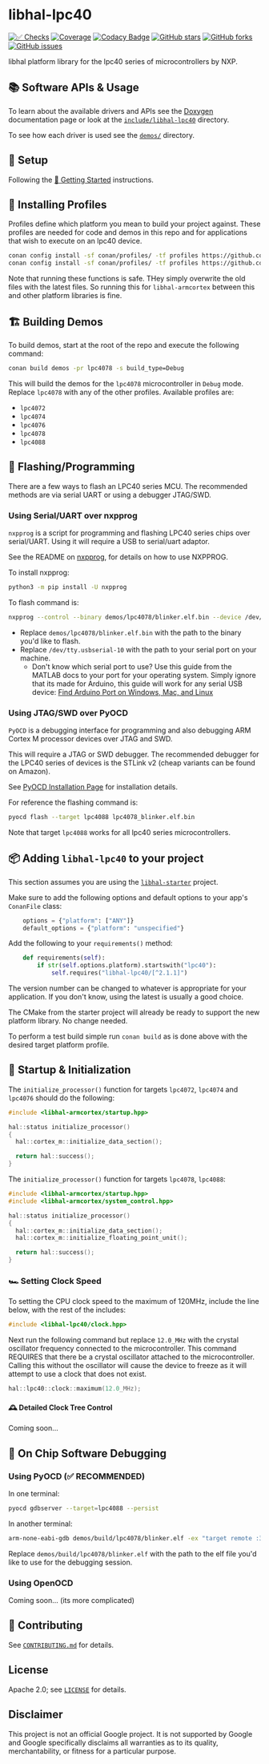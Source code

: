 # libhal-lpc40

[![✅ Checks](https://github.com/libhal/libhal-lpc40/actions/workflows/ci.yml/badge.svg)](https://github.com/libhal/libhal-lpc40/actions/workflows/ci.yml)
[![Coverage](https://libhal.github.io/libhal-lpc40/coverage/coverage.svg)](https://libhal.github.io/libhal-lpc40/coverage/)
[![Codacy Badge](https://app.codacy.com/project/badge/Grade/b084e6d5962d49a9afcb275d62cd6586)](https://www.codacy.com/gh/libhal/libhal-lpc40/dashboard?utm_source=github.com&utm_medium=referral&utm_content=libhal/libhal-lpc40&utm_campaign=Badge_Grade)
[![GitHub stars](https://img.shields.io/github/stars/libhal/libhal-lpc40.svg)](https://github.com/libhal/libhal-lpc40/stargazers)
[![GitHub forks](https://img.shields.io/github/forks/libhal/libhal-lpc40.svg)](https://github.com/libhal/libhal-lpc40/network)
[![GitHub issues](https://img.shields.io/github/issues/libhal/libhal-lpc40.svg)](https://github.com/libhal/libhal-lpc40/issues)

libhal platform library for the lpc40 series of microcontrollers by NXP.

## 📚 Software APIs & Usage

To learn about the available drivers and APIs see the
[Doxygen](https://libhal.github.io/libhal-lpc40/api)
documentation page or look at the
[`include/libhal-lpc40`](https://github.com/libhal/libhal-lpc40/tree/main/include/libhal-lpc40)
directory.

To see how each driver is used see the
[`demos/`](https://github.com/libhal/libhal-lpc40/tree/main/demos) directory.

## 🧰 Setup

Following the
[🚀 Getting Started](https://libhal.github.io/2.1/getting_started/)
instructions.

## 📡 Installing Profiles

Profiles define which platform you mean to build your project against. These
profiles are needed for code and demos in this repo and for applications that
wish to execute on an lpc40 device.

```bash
conan config install -sf conan/profiles/ -tf profiles https://github.com/libhal/libhal-armcortex.git
conan config install -sf conan/profiles/ -tf profiles https://github.com/libhal/libhal-lpc40.git
```

Note that running these functions is safe. THey simply overwrite the old files
with the latest files. So running this for `libhal-armcortex` between this and
other platform libraries is fine.

## 🏗️ Building Demos

To build demos, start at the root of the repo and execute the following command:

```bash
conan build demos -pr lpc4078 -s build_type=Debug
```

This will build the demos for the `lpc4078` microcontroller in `Debug` mode.
Replace `lpc4078` with any of the other profiles. Available profiles are:

- `lpc4072`
- `lpc4074`
- `lpc4076`
- `lpc4078`
- `lpc4088`

## 💾 Flashing/Programming

There are a few ways to flash an LPC40 series MCU. The recommended methods are
via serial UART or using a debugger JTAG/SWD.

### Using Serial/UART over nxpprog

`nxpprog` is a script for programming and flashing LPC40 series chips over
serial/UART. Using it will require a USB to serial/uart adaptor.

See the README on [nxpprog](https://github.com/libhal/nxpprog), for details on
how to use NXPPROG.

To install nxpprog:

```bash
python3 -m pip install -U nxpprog
```

To flash command is:

```bash
nxpprog --control --binary demos/lpc4078/blinker.elf.bin --device /dev/tty.usbserial-10
```

- Replace `demos/lpc4078/blinker.elf.bin` with the path to the binary you'd like
  to flash.
- Replace `/dev/tty.usbserial-10` with the path to your serial port on your
  machine.
  - Don't know which serial port to use? Use this guide from the MATLAB docs
    to your port for your operating system. Simply ignore that its made for
    Arduino, this guide will work for any serial USB device: [Find Arduino Port on
    Windows, Mac, and
    Linux](https://www.mathworks.com/help/supportpkg/arduinoio/ug/find-arduino-port-on-windows-mac-and-linux.html)

### Using JTAG/SWD over PyOCD

`PyOCD` is a debugging interface for programming and also debugging ARM Cortex M
processor devices over JTAG and SWD.

This will require a JTAG or SWD debugger. The recommended debugger for the
LPC40 series of devices is the STLink v2 (cheap variants can be found on
Amazon).

See [PyOCD Installation Page](https://pyocd.io/docs/installing) for installation
details.

For reference the flashing command is:

```bash
pyocd flash --target lpc4088 lpc4078_blinker.elf.bin
```

Note that target `lpc4088` works for all lpc40 series microcontrollers.

## 📦 Adding `libhal-lpc40` to your project

This section assumes you are using the
[`libhal-starter`](https://github.com/libhal/libhal-starter)
project.

Make sure to add the following options and default options to your app's
`ConanFile` class:

```python
    options = {"platform": ["ANY"]}
    default_options = {"platform": "unspecified"}
```

Add the following to your `requirements()` method:

```python
    def requirements(self):
        if str(self.options.platform).startswith("lpc40"):
            self.requires("libhal-lpc40/[^2.1.1]")
```

The version number can be changed to whatever is appropriate for your
application. If you don't know, using the latest is usually a good choice.

The CMake from the starter project will already be ready to support the new
platform library. No change needed.

To perform a test build simple run `conan build` as is done above with the
desired target platform profile.

## 🏁 Startup & Initialization

The `initialize_processor()` function for targets `lpc4072`, `lpc4074` and
`lpc4076` should do the following:

```C++
#include <libhal-armcortex/startup.hpp>

hal::status initialize_processor()
{
  hal::cortex_m::initialize_data_section();

  return hal::success();
}
```

The `initialize_processor()` function for targets `lpc4078`, `lpc4088`:

```C++
#include <libhal-armcortex/startup.hpp>
#include <libhal-armcortex/system_control.hpp>

hal::status initialize_processor()
{
  hal::cortex_m::initialize_data_section();
  hal::cortex_m::initialize_floating_point_unit();

  return hal::success();
}
```

### 🏎️ Setting Clock Speed

To setting the CPU clock speed to the maximum of 120MHz, include the line below,
with the rest of the includes:

```C++
#include <libhal-lpc40/clock.hpp>
```

Next run the following command but replace `12.0_MHz` with the crystal
oscillator frequency connected to the microcontroller. This command REQUIRES
that there be a crystal oscillator attached to the microcontroller. Calling
this without the oscillator will cause the device to freeze as it will attempt
to use a clock that does not exist.

```C++
hal::lpc40::clock::maximum(12.0_MHz);
```

#### 🕰️ Detailed Clock Tree Control

Coming soon...

## 🔎 On Chip Software Debugging

### Using PyOCD (✅ RECOMMENDED)

In one terminal:

```bash
pyocd gdbserver --target=lpc4088 --persist
```

In another terminal:

```bash
arm-none-eabi-gdb demos/build/lpc4078/blinker.elf -ex "target remote :3333"
```

Replace `demos/build/lpc4078/blinker.elf` with the path to the elf file you'd
like to use for the debugging session.

### Using OpenOCD

Coming soon... (its more complicated)

## :busts_in_silhouette: Contributing

See [`CONTRIBUTING.md`](CONTRIBUTING.md) for details.

## License

Apache 2.0; see [`LICENSE`](LICENSE) for details.

## Disclaimer

This project is not an official Google project. It is not supported by
Google and Google specifically disclaims all warranties as to its quality,
merchantability, or fitness for a particular purpose.
